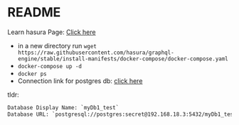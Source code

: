 # README

Learn hasura Page: [Click here](https://github.com/sahilrajput03/sahilrajput03/blob/master/learn-hasura.md)

- in a new directory run `wget https://raw.githubusercontent.com/hasura/graphql-engine/stable/install-manifests/docker-compose/docker-compose.yaml`
- `docker-compose up -d`
- `docker ps`
- Connection link for postgres db: [click here](https://github.com/sahilrajput03/learning_sql/blob/main/Notes_setup-postgres.md#hasura-connecting-db)

tldr: 

```txt
Database Display Name: `myDb1_test`
Database URL: `postgresql://postgres:secret@192.168.18.3:5432/myDb1_test`
```
